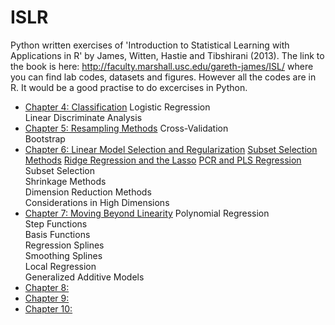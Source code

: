 # ISLR
Python written exercises of 'Introduction to Statistical Learning with Applications in R' by James, Witten, Hastie and Tibshirani (2013). The link to the book is here:
http://faculty.marshall.usc.edu/gareth-james/ISL/
where you can find lab codes, datasets and figures. However all the codes are in R. It would be a good practise to do excercises in Python.

* [Chapter 4: Classification](https://github.com/Rtavakol/ISLR/blob/master/Notebooks/Chapter%203/Boston_dataset.ipynb)
  Logistic Regression\
  Linear Discriminate Analysis
* [Chapter 5: Resampling Methods](https://github.com/Rtavakol/ISLR/blob/master/Notebooks/Chapter%205/Cross_Validation_Bootstrap.ipynb)
  Cross-Validation\
  Bootstrap
* [Chapter 6: Linear Model Selection and Regularization]()
  [Subset Selection Methods]()
  [Ridge Regression and the Lasso]()
  [PCR and PLS Regression]()
  Subset Selection\
  Shrinkage Methods\
  Dimension Reduction Methods\
  Considerations in High Dimensions
* [Chapter 7: Moving Beyond Linearity]()
  Polynomial Regression\
  Step Functions\
  Basis Functions\
  Regression Splines\
  Smoothing Splines\
  Local Regression\
  Generalized Additive Models
* [Chapter 8: ]()
* [Chapter 9: ]()
* [Chapter 10: ]()

